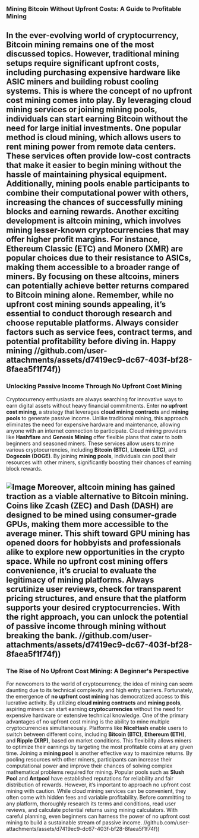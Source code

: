 ### Mining Bitcoin Without Upfront Costs: A Guide to Profitable Mining
In the ever-evolving world of cryptocurrency, **Bitcoin mining** remains one of the most discussed topics. However, traditional mining setups require significant **upfront costs**, including purchasing expensive hardware like ASIC miners and building robust cooling systems. This is where the concept of **no upfront cost mining** comes into play. By leveraging cloud mining services or joining **mining pools**, individuals can start earning **Bitcoin** without the need for large initial investments.
One popular method is **cloud mining**, which allows users to rent mining power from remote data centers. These services often provide **low-cost contracts** that make it easier to begin mining without the hassle of maintaining physical equipment. Additionally, **mining pools** enable participants to combine their computational power with others, increasing the chances of successfully mining blocks and earning rewards. 
Another exciting development is **altcoin mining**, which involves mining lesser-known cryptocurrencies that may offer higher profit margins. For instance, **Ethereum Classic (ETC)** and **Monero (XMR)** are popular choices due to their resistance to ASICs, making them accessible to a broader range of miners. By focusing on these **altcoins**, miners can potentially achieve better returns compared to Bitcoin mining alone.
Remember, while no upfront cost mining sounds appealing, it’s essential to conduct thorough research and choose reputable platforms. Always consider factors such as service fees, contract terms, and potential profitability before diving in. Happy mining 
 //github.com/user-attachments/assets/d7419ec9-dc67-403f-bf28-8faea5f1f74f))
---
### Unlocking Passive Income Through No Upfront Cost Mining
Cryptocurrency enthusiasts are always searching for innovative ways to earn digital assets without heavy financial commitments. Enter **no upfront cost mining**, a strategy that leverages **cloud mining contracts** and **mining pools** to generate passive income. Unlike traditional mining, this approach eliminates the need for expensive hardware and maintenance, allowing anyone with an internet connection to participate.
Cloud mining providers like **Hashflare** and **Genesis Mining** offer flexible plans that cater to both beginners and seasoned miners. These services allow users to mine various cryptocurrencies, including **Bitcoin (BTC)**, **Litecoin (LTC)**, and **Dogecoin (DOGE)**. By joining **mining pools**, individuals can pool their resources with other miners, significantly boosting their chances of earning block rewards. 

![Image](https://github.com/user-attachments/assets/d7419ec9-dc67-403f-bf28-8faea5f1f74f)
Moreover, **altcoin mining** has gained traction as a viable alternative to Bitcoin mining. Coins like **Zcash (ZEC)** and **Dash (DASH)** are designed to be mined using consumer-grade GPUs, making them more accessible to the average miner. This shift toward **GPU mining** has opened doors for hobbyists and professionals alike to explore new opportunities in the crypto space.
While no upfront cost mining offers convenience, it’s crucial to evaluate the legitimacy of mining platforms. Always scrutinize user reviews, check for transparent pricing structures, and ensure that the platform supports your desired cryptocurrencies. With the right approach, you can unlock the potential of passive income through mining without breaking the bank. 
 //github.com/user-attachments/assets/d7419ec9-dc67-403f-bf28-8faea5f1f74f))
---
### The Rise of No Upfront Cost Mining: A Beginner's Perspective
For newcomers to the world of cryptocurrency, the idea of mining can seem daunting due to its technical complexity and high entry barriers. Fortunately, the emergence of **no upfront cost mining** has democratized access to this lucrative activity. By utilizing **cloud mining contracts** and **mining pools**, aspiring miners can start earning **cryptocurrencies** without the need for expensive hardware or extensive technical knowledge.
One of the primary advantages of no upfront cost mining is the ability to mine multiple cryptocurrencies simultaneously. Platforms like **NiceHash** enable users to switch between different coins, including **Bitcoin (BTC)**, **Ethereum (ETH)**, and **Ripple (XRP)**, based on market conditions. This flexibility allows miners to optimize their earnings by targeting the most profitable coins at any given time.
Joining a **mining pool** is another effective way to maximize returns. By pooling resources with other miners, participants can increase their computational power and improve their chances of solving complex mathematical problems required for mining. Popular pools such as **Slush Pool** and **Antpool** have established reputations for reliability and fair distribution of rewards.
However, it’s important to approach no upfront cost mining with caution. While cloud mining services can be convenient, they often come with hidden fees and variable profitability. Before committing to any platform, thoroughly research its terms and conditions, read user reviews, and calculate potential returns using mining calculators. With careful planning, even beginners can harness the power of no upfront cost mining to build a sustainable stream of passive income. 
 //github.com/user-attachments/assets/d7419ec9-dc67-403f-bf28-8faea5f1f74f))
